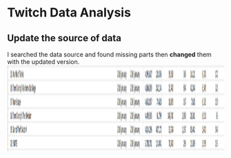 # Twitch Data Analysis
## Update the source of data
 I searched the data source and found missing parts then **changed** them with the updated version.
<img src = "https://github.com/Felatcetin/excel-twitchdata/blob/main/Screenshot%202022-09-08%20201619.png" width="auto" height="200" align="auto" >
